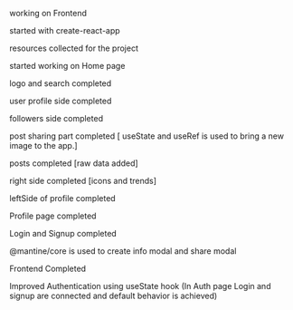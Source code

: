 working on Frontend

started with create-react-app

resources collected for the project

started working on Home page

logo and search completed

user profile side completed

followers side completed

post sharing part completed
[ useState and useRef is used to bring a new image to the app.]

posts completed
[raw data added]

right side completed
[icons and trends]

leftSide of profile completed

Profile page completed

Login and Signup completed

@mantine/core is used to create info modal and share modal

Frontend Completed

Improved Authentication using useState hook
(In Auth page Login and signup are connected and default behavior is achieved)




   